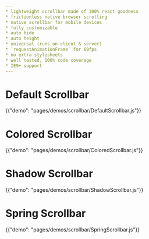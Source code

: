 ```yaml
---
* lightweight scrollbar made of 100% react goodness
* frictionless native browser scrolling
* native scrollbar for mobile devices
* fully customizable
* auto hide
* auto height
* universal (runs on client & server)
* `requestAnimationFrame` for 60fps
* no extra stylesheets
* well tested, 100% code coverage
* IE9+ support
---
```


# Default Scrollbar

{{"demo": "pages/demos/scrollbar/DefaultScrollbar.js"}}


# Colored Scrollbar

{{"demo": "pages/demos/scrollbar/ColoredScrollbar.js"}}


# Shadow Scrollbar

{{"demo": "pages/demos/scrollbar/ShadowScrollbar.js"}}


# Spring Scrollbar

{{"demo": "pages/demos/scrollbar/SpringScrollbar.js"}}
